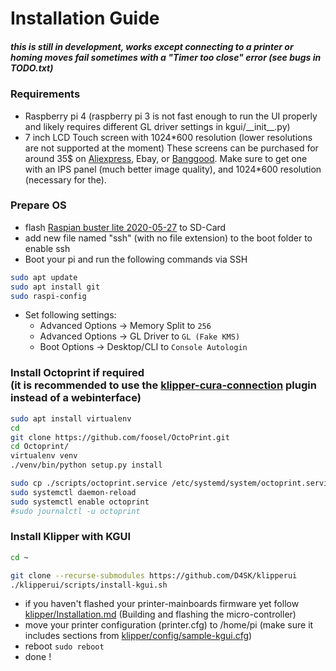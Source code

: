 Installation Guide
==================

##### this is still in development, works except connecting to a printer or homing moves fail sometimes with a "Timer too close" error (see bugs in TODO.txt) #####

### Requirements
* Raspberry pi 4 (raspberry pi 3 is not fast enough to run the UI properly and likely requires different GL driver settings  in kgui/\_\_init\_\_.py)
* 7 inch LCD Touch screen with 1024\*600 resolution (lower resolutions are not supported at the moment)
These screens can be purchased for around 35$ on [Aliexpress](https://de.aliexpress.com/item/4000375954941.html?spm=a2g0x.12010612.8148356.46.7c802eb8VaLawi), Ebay, or [Banggood](https://www.banggood.com/de/7-Inch-Full-View-LCD-IPS-Touch-Screen-1024+600-800+480-HD-HDMI-Display-Monitor-for-Raspberry-Pi-p-1633584.html?rmmds=search&ID=514816&cur_warehouse=CN). Make sure to get one with an IPS panel (much better image quality), and 1024\*600 resolution (necessary for the).

### Prepare OS

- flash [Raspian buster lite 2020-05-27](https://www.raspberrypi.org/downloads/raspbian) to SD-Card
- add new file named "ssh" (with no file extension) to the boot folder to enable ssh
- Boot your pi and run the following commands via SSH

```bash
sudo apt update
sudo apt install git
sudo raspi-config
```
- Set following settings:
   - Advanced Options -> Memory Split to `256`
   - Advanced Options -> GL Driver to `GL (Fake KMS)`
   - Boot Options -> Desktop/CLI to `Console Autologin`

### Install Octoprint if required <br> (it is recommended to use the [klipper-cura-connection](https://github.com/Gobbel2000/klipper_cura_connection) plugin instead of a webinterface)
```bash
sudo apt install virtualenv  
cd
git clone https://github.com/foosel/OctoPrint.git
cd Octoprint/
virtualenv venv  
./venv/bin/python setup.py install

sudo cp ./scripts/octoprint.service /etc/systemd/system/octoprint.service
sudo systemctl daemon-reload
sudo systemctl enable octoprint
#sudo journalctl -u octoprint
```

### Install Klipper with KGUI

```bash
cd ~

git clone --recurse-submodules https://github.com/D4SK/klipperui
./klipperui/scripts/install-kgui.sh
```

- if you haven't flashed your printer-mainboards firmware yet follow [klipper/Installation.md](https://github.com/KevinOConnor/klipper/blob/master/docs/Installation.md) (Building and flashing the micro-controller)
- move your printer configuration (printer.cfg) to /home/pi (make sure it includes sections from [klipper/config/sample-kgui.cfg](https://github.com/D4SK/klipperui/blob/master/config/sample-kgui.cfg))
- reboot ``` sudo reboot  ```
- done !
